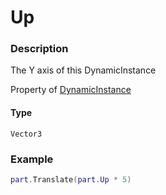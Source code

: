# Up

### Description

The Y axis of this DynamicInstance

Property of [DynamicInstance](/classes/DynamicInstance/)

#### Type

`Vector3`

### Example

```lua
part.Translate(part.Up * 5)
```
